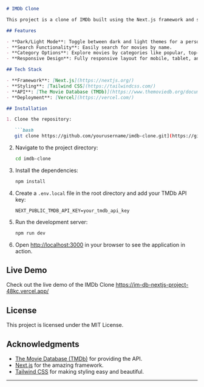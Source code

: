 
```markdown
# IMDb Clone

This project is a clone of IMDb built using the Next.js framework and styled with Tailwind CSS. It leverages The Movie Database (TMDb) API to fetch movie data. The application is deployed on Vercel and offers a seamless user experience with dark/light mode, searching functionality, and category options.

## Features

- **Dark/Light Mode**: Toggle between dark and light themes for a personalized viewing experience.
- **Search Functionality**: Easily search for movies by name.
- **Category Options**: Explore movies by categories like popular, top-rated, and more.
- **Responsive Design**: Fully responsive layout for mobile, tablet, and desktop devices.

## Tech Stack

- **Framework**: [Next.js](https://nextjs.org/)
- **Styling**: [Tailwind CSS](https://tailwindcss.com/)
- **API**: [The Movie Database (TMDb)](https://www.themoviedb.org/documentation/api)
- **Deployment**: [Vercel](https://vercel.com/)

## Installation

1. Clone the repository:

   ```bash
   git clone https://github.com/yourusername/imdb-clone.git](https://github.com/pavan77749/IMDb-nextjs-project
   ```

2. Navigate to the project directory:

   ```bash
   cd imdb-clone
   ```

3. Install the dependencies:

   ```bash
   npm install
   ```

4. Create a `.env.local` file in the root directory and add your TMDb API key:

   ```env
   NEXT_PUBLIC_TMDB_API_KEY=your_tmdb_api_key
   ```

5. Run the development server:

   ```bash
   npm run dev
   ```

6. Open [http://localhost:3000](http://localhost:3000) in your browser to see the application in action.

## Live Demo

Check out the live demo of the IMDb Clone https://im-db-nextjs-project-48kc.vercel.app/




## License

This project is licensed under the MIT License.

## Acknowledgments

- [The Movie Database (TMDb)](https://www.themoviedb.org/) for providing the API.
- [Next.js](https://nextjs.org/) for the amazing framework.
- [Tailwind CSS](https://tailwindcss.com/) for making styling easy and beautiful.

---
